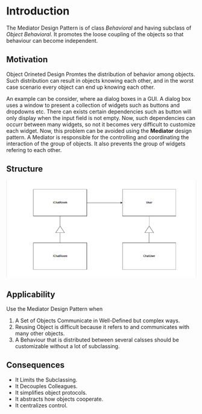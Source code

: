 # Introduction

The Mediator Design Pattern is of class _Behavioral_ and having subclass of _Object Behavioral_. It promotes the loose coupling of the objects so that behaviour can become independent.

## Motivation

Object Orineted Design Promtes the distribution of behavior among objects. Such distribution can result in objects knowing each other, and in the worst case scenario every object can end up knowing each other.

An example can be consider, where aa dialog boxes in a GUI. A dialog box uses a window to present a collection of widgets such as buttons and dropdowns etc. There can exists certain dependencies such as button will only display when the input field is not empty. Now, such dependencies can occurr between many widgets, so not it becomes very difficult to customize each widget. Now, this problem can be avoided using the **Mediator** design pattern. A Mediator is responsible for the controlling and coordinating the interaction of the group of objects. It also prevents the group of widgets refering to each other.

## Structure

![MediatorDesignPatter](./Mediator%20Design%20Pattern.png)

## Applicability

Use the Mediator Design Pattern when

1. A Set of Objects Communicate in Well-Defined but complex ways.
2. Reusing Object is difficult because it refers to and communicates with many other objects.
3. A Behaviour that is distributed between several calsses should be customizable without a lot of subclassing.

## Consequences

- It Limits the Subclassing.
- It Decouples Colleagues.
- It simplifies object protocols.
- It abstracts how objects cooperate.
- It centralizes control.
